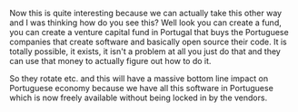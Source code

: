 Now this is quite interesting because we can actually take this other way and I was thinking how do you see this? Well look you can create a fund, you can create a venture capital fund in Portugal that buys the Portuguese companies that create software and basically open source their code. It is totally possible, it exists, it isn't a problem at all you just do that and they can use that money to actually figure out how to do it.

So they rotate etc. and this will have a massive bottom line impact on Portuguese economy because we have all this software in Portuguese which is now freely available without being locked in by the vendors.
